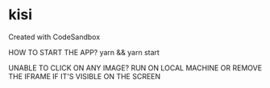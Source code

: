 # kisi
Created with CodeSandbox

HOW TO START THE APP?
yarn && yarn start

UNABLE TO CLICK ON ANY IMAGE?
RUN ON LOCAL MACHINE OR REMOVE THE IFRAME IF IT'S VISIBLE ON THE SCREEN